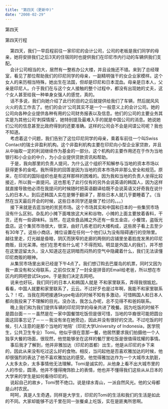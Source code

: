 ```yaml
---
title: "第四天（更新中)"
date: "2008-02-29"
---
```


第四天  
  
第四天行程  
  
    第四天，我们一早启程前往一家印尼的会计公司，公司的老板是我们同学的母亲，她将安排我们之后3天的住宿同时也提供我们在印尼市内行动的车辆供我们支配。  
    会计公司相当的大，居然有一整栋办公大楼，并且设施还不错。来到了总经理室，看见了那位帮助我们的印尼同学的母亲，一副精明强干的女企业家模样。这个女人的来历相当特殊，她出生在法国，但却是印尼和日本混血。母亲是日本人，父亲是印尼人。介于我们在与这个女人接触的整个过程中，都没有出现她的丈夫，这个女人甚至给我一种单身女强人的感觉，真的。  
    话不多说，我们向她介绍了此行的目的之后就提供给我们了车辆，然后就风风火火的去工作去了。他们的会计’公司其实不是一个一般意义上的会计公司。她的公司向各种企业提供各种有用的公司财务报表以及信息。他们的公司的主要业务其实是为其他公司‘刺探情报‘。她特别提及最难入手的就是中国公司的消息。她说她们公司的信息甚至比政府得到的还要准确。这样的公司会不会是间谍公司呢？我也不知道。  
    考虑着这个问题，我们告别了这位印尼同学的母亲，乘着车前往一个叫Swiss Contact的瑞士非盈利机构。这个非盈利机构主要在印尼向小型企业家贷款，并且从中抽取一定的利润继续作为基金的一部分。这个机构的主要作用还在于作为当地银行和小企业的中介，为小企业提供贷款资讯和帮助。  
    于是，我向那里的负责人提问，为什么这个组织不知解参与当地的资本市场以获得更多的金呢。我所得到的回答是因为当地的资本市场并非那么安全和规范。原来，在印尼的国际组织也是有这样那样的困难的。因为我和当地的负责人坐得比较接近，所以我一直提问。这也惹毛了此行仅有的另外会说英语的韩国人，因为这样就直接导致他必须在我提问的时候随时把英语翻译给既不会说英语又好奇我在说什么的日本人。到后还韩国人实在是懒于翻译了，那些日本人就几乎要睡着了。（当然在当天最后开会的时候，这些日本同学还是做了检讨的。。。）  
    接下来就是去逛当地的贫民市场。这个市场其实和中国和日本的一些集贸市场没有什么区别。杂乱的小摊下面堆放这大米和谷物，小摊的上面主要放着香料，干货，还有一些调味料。当然，在这些食品摊之外还有一些五金店，小餐馆，盗版光盘店。这个集贸市场很大，很深，由好几栋老旧的大楼构成，这些房子看上去至少有30年了。这些小商店，摊位设置在任何一个他们认为没有阻碍通行的空隙里。越往里走，灯光越是昏暗，阴仄而狭窄的走廊的两侧的店铺里坐着脸庞发黑的印尼商贩，目光呆滞。他们在思考些什么呢？不得而知。明显是外国人的我们，并不想在这里逗留太久，没人知道这在这阴暗而闷热的空气中隐藏着什么，我们无法读懂印尼商贩的眼神。  
    从集贸市场里出来已经是下午4点了。我们想订购去巴厘岛的机票，同时又因为我一直没有和父母联系，之前仅仅发了一封全是拼音的Email给老爸，所以想在市区内的网吧尝试Skype。于是我们决定去网吧。  
    说来也好玩，我们同行的日本人和韩国人就是 不和家里联系，弄得我很尴尬。看看，中国人就要和家里联系了，云云。不过好歹也是过年啊，我能不和家里联系么？！哎，当我在网吧接通Skype电话的时候不知有多激动，可惜韩国人和日本人都向我投来了不理解的目光。没办法，我怎么办呢，总不见得不和爸妈联系。  
    晚上我们和为我们提供车辆的印尼同学的母亲共进了晚餐。因为吃饭的时候不是圆台面－－－虽然是在一家中国餐馆吃饭但是很可惜，当地的华裔很可能把圆台面这回事忘记了－－－我没有坐在她旁边，因此并没有很好的交流。不过吃饭的时候，引人注意的是那个当地的‘地陪’（印尼大学University of Indonesia，医学院生，公共卫生专业）Tomi。他似乎很在意那一餐，他居然要求我们拍摄他一个人独享大餐的场面，很现然，他觉能够坐在这样的餐厅里吃饭是很值得炫耀的事情。  
    事后我才了解到，他并非雅加达（印尼的首都）出生，他是从印尼的乡下来的，因此从来没有吃过这么好的食物。相反，当问起他是否喜欢雅加达的时候，他却很强烈的表达了他不喜欢雅加达的感受。他觉得雅加达作为一个大城市太肮脏，人太多太杂，太多事情他无法理解。Tomi是诚实的，从他身上看不出大城市里的人的市侩，圆滑。他并不懂得掩饰脸上的表情，他也并不懂得我们这些从从日本的大学来的学生是如何看待印尼的。  
    说起自己的故乡，Tomi赞不绝口。说是绿水青山，一派自然风光。他的父母都是山村农民。  
    呵呵，真是人生奇遇，同样是大学生，印尼的Tomi的生活和我们的生活是如此的不同。大家却能够不远千里在同一张餐桌上吃饭，实在是匪夷所思啊。
